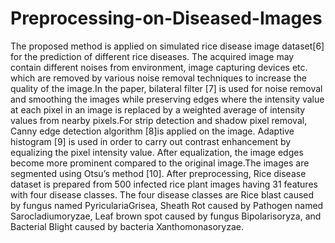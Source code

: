 # Preprocessing-on-Diseased-Images
The proposed method is applied on simulated rice disease image dataset[6] for the prediction of different rice diseases. The acquired image may contain different noises from environment, image capturing devices etc. which are removed by various noise removal techniques to increase the quality of the image.In the paper, bilateral filter [7] is used for noise removal and smoothing the images while preserving edges where the intensity value at each pixel in an image is replaced by a weighted average of intensity values from nearby pixels.For strip detection and shadow pixel removal, Canny edge detection algorithm [8]is applied on the image. Adaptive histogram [9] is used in order to carry out contrast enhancement by equalizing the pixel intensity value. After equalization, the image edges become more prominent compared to the original image.The images are segmented using Otsu’s method [10]. After preprocessing, Rice disease dataset is prepared from 500 infected rice plant images having 31 features with four disease classes. The four disease classes are Rice blast caused by fungus named PyriculariaGrisea, Sheath Rot caused by Pathogen named Sarocladiumoryzae, Leaf brown spot caused by fungus Bipolarisoryza, and Bacterial Blight caused by bacteria Xanthomonasoryzae.
